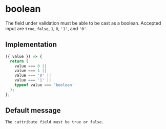 # boolean

The field under validation must be able to be cast as a boolean. Accepted input are `true`, `false`, `1`, `0`, `'1'`, and `'0'`.

## Implementation

```js
({ value }) => {
  return (
    value === 0 ||
    value === 1 ||
    value === '0' ||
    value === '1' ||
    typeof value === 'boolean'
  );
};
```

## Default message

```
The :attribute field must be true or false.
```
